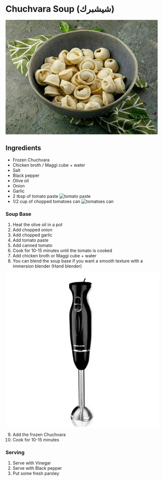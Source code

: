# Chuchvara Soup (شيشبرك)

![frozen-Chuchvara.png](images%2FChuchvara%2Ffrozen-Chuchvara.png)

## Ingredients

- Frozen Chuchvara
- Chicken broth / Maggi cube + water
- Salt
- Black pepper
- Olive oil
- Onion
- Garlic
- 2 tbsp of tomato paste
  ![tomato paste](/images/tomato-paste.png ':size=150')
- 1/2 cup of chopped tomatoes can
  ![tomatoes can](/images/tomato-can.png ':size=150')

### Soup Base

1. Heat the olive oil in a pot
2. Add chopped onion
3. Add chopped garlic
4. Add tomato paste
5. Add canned tomato
6. Cook for 10-15 minutes until the tomato is cooked
7. Add chicken broth or Maggi cube + water
8. You can blend the soup base if you want a smooth texture with a immersion blender (Hand blender)

![immersion blender.png](images%2Fimmersion%20blender.png ':size=200')

9. Add the frozen Chuchvara
10. Cook for 10-15 minutes

### Serving

1. Serve with Vinegar
2. Serve with Black pepper
3. Put some fresh parsley
